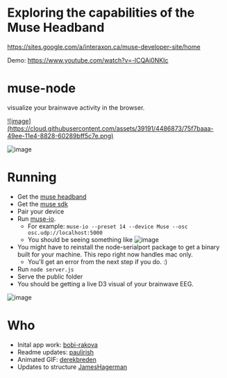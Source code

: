 Exploring the capabilities of the Muse Headband
============

https://sites.google.com/a/interaxon.ca/muse-developer-site/home

Demo: https://www.youtube.com/watch?v=-lCQAi0NKIc

muse-node
=========

visualize your brainwave activity in the browser.


<a href="https://www.youtube.com/watch?v=-lCQAi0NKIc">
![image](https://cloud.githubusercontent.com/assets/39191/4486873/75f7baaa-49ee-11e4-8828-60289bff5c7e.png)
</a>

![image](http://i.imgur.com/diQk2Gf.gif)

# Running

* Get the [muse headband](http://www.choosemuse.com/)
* Get the [muse sdk](https://sites.google.com/a/interaxon.ca/muse-developer-site/download/macos-install---sdk-v2-2)
* Pair your device
* Run [muse-io](https://sites.google.com/a/interaxon.ca/muse-developer-site/museio/tutorial). 
  * For example: `muse-io --preset 14 --device Muse --osc osc.udp://localhost:5000` 
  * You should be seeing something like ![image](https://cloud.githubusercontent.com/assets/39191/4486860/32465e9c-49ee-11e4-83ee-13d7e8611cf7.png)
* You might have to reinstall the node-serialport package to get a binary built for your machine. This repo right now handles mac only. 
  * You'll get an error from the next step if you do. :)
* Run `node server.js`
* Serve the public folder
* You should be getting a live D3 visual of your brainwave EEG.

![image](https://cloud.githubusercontent.com/assets/39191/4486882/c09f2fde-49ee-11e4-81c2-53c6039b585f.png)



# Who

- Inital app work: [bobi-rakova](https://github.com/bobi-rakova/muse)
- Readme updates: [paulirish](https://github.com/paulirish/muse-node)
- Animated GIF: [derekbreden](https://github.com/derekbreden/muse-node)
- Updates to structure [JamesHagerman](https://github.com/JamesHagerman/muse-node)

